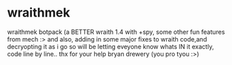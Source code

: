 wraithmek
=========

wraithmek botpack (a BETTER wraith 1.4 with +spy, some other fun features from mech :> and also, adding in some major fixes to wraith code,and decryopting it as i go so will be letting eveyone know whats IN it exactly, code line by line.. thx for your help bryan drewery (you pro tyou :>)